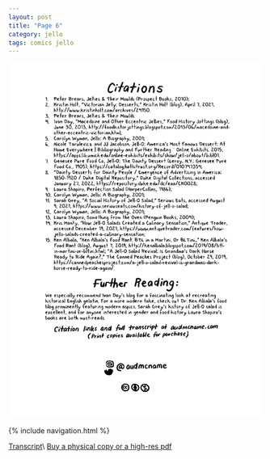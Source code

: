 ```yaml
---
layout: post
title: "Page 6"
category: jello
tags: comics jello
---
```


![Cover](/assets/jellozine/06.png)

{% include navigation.html %}

[Transcript](/jello/2022/01/25/jellotranscript)\\
[Buy a physical copy ](https://audmcname.bigcartel.com)[or a high-res pdf](https://audmcname.itch.io)
